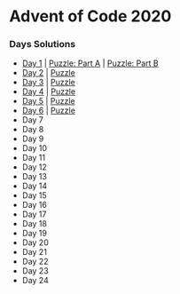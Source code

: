 # Advent of Code 2020 #

### Days Solutions ###

* [Day 1](src/day01.rs) | [Puzzle: Part A](in/day01) | [Puzzle: Part B](in/day01_b)
* [Day 2](src/day02.rs) | [Puzzle](in/day02)
* [Day 3](src/day03.rs) | [Puzzle](in/day03)
* [Day 4](src/day04.rs) | [Puzzle](in/day04)
* [Day 5](src/day05.rs) | [Puzzle](in/day05)
* [Day 6](src/day06.rs) | [Puzzle](in/day06)
* Day 7
* Day 8
* Day 9
* Day 10
* Day 11
* Day 12
* Day 13
* Day 14
* Day 15
* Day 16
* Day 17
* Day 18
* Day 19
* Day 20
* Day 21
* Day 22
* Day 23
* Day 24